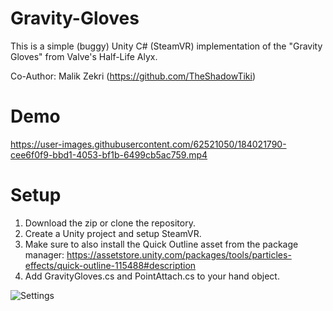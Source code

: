 # Gravity-Gloves
This is a simple (buggy) Unity C# (SteamVR) implementation of the "Gravity Gloves" from Valve's Half-Life Alyx.

Co-Author: Malik Zekri (https://github.com/TheShadowTiki)

# Demo
https://user-images.githubusercontent.com/62521050/184021790-cee6f0f9-bbd1-4053-bf1b-6499cb5ac759.mp4

# Setup
1. Download the zip or clone the repository.
2. Create a Unity project and setup SteamVR.
3. Make sure to also install the Quick Outline asset from the package manager: https://assetstore.unity.com/packages/tools/particles-effects/quick-outline-115488#description
4. Add GravityGloves.cs and PointAttach.cs to your hand object.

![Settings](https://user-images.githubusercontent.com/62521050/184026321-dd21cd67-6cbe-4639-b8cd-f62cd187bdff.png)

